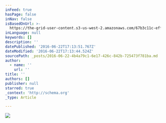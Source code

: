 ```yaml
---
inFeed: true
hasPage: false
inNav: false
isBasedOnUrl: >-
  https://the-grid-user-content.s3-us-west-2.amazonaws.com/67b3c11c-eff3-43df-85c1-d1b823f11c94.jpg
inLanguage: null
keywords: []
description: ''
datePublished: '2016-06-22T17:13:51.767Z'
dateModified: '2016-06-22T17:13:44.524Z'
sourcePath: _posts/2016-06-22-4b4a79c1-6e17-426c-842b-725473f781ba.md
author:
  - name: ''
    url: ''
title: ''
authors: []
publisher: null
starred: true
_context: 'http://schema.org'
_type: Article

---
```

![](https://the-grid-user-content.s3-us-west-2.amazonaws.com/67b3c11c-eff3-43df-85c1-d1b823f11c94.jpg)